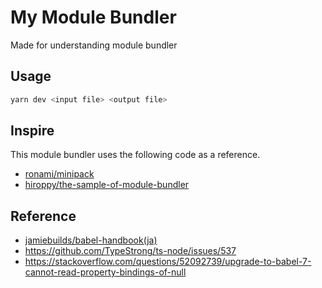 # My Module Bundler

Made for understanding module bundler

## Usage

```bash
yarn dev <input file> <output file>
```

## Inspire

This module bundler uses the following code as a reference.

- [ronami/minipack](https://github.com/ronami/minipack)
- [hiroppy/the-sample-of-module-bundler](https://github.com/hiroppy/the-sample-of-module-bundler)

## Reference

- [jamiebuilds/babel-handbook(ja)](https://github.com/jamiebuilds/babel-handbook/blob/master/translations/ja/plugin-handbook.md)
- https://github.com/TypeStrong/ts-node/issues/537
- https://stackoverflow.com/questions/52092739/upgrade-to-babel-7-cannot-read-property-bindings-of-null
